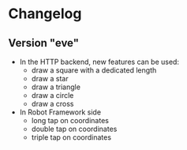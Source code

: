 # Changelog


## Version "eve"

* In the HTTP backend, new features can be used:
	* draw a square with a dedicated length
	* draw a star
	* draw a triangle
	* draw a circle
	* draw a cross
* In Robot Framework side
	* long tap on coordinates
	* double tap on coordinates
	* triple tap on coordinates

